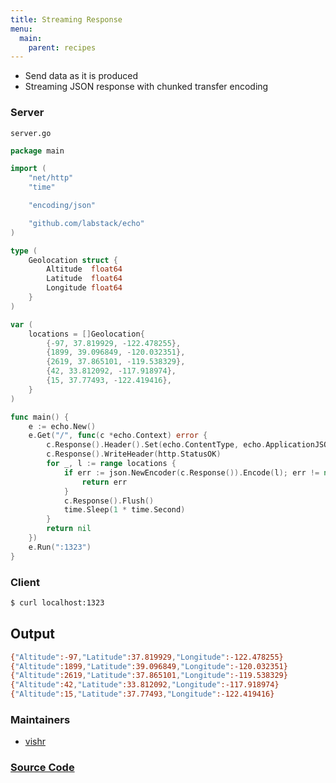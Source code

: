 ```yaml
---
title: Streaming Response
menu:
  main:
    parent: recipes
---
```


- Send data as it is produced
- Streaming JSON response with chunked transfer encoding

### Server

`server.go`

```go
package main

import (
	"net/http"
	"time"

	"encoding/json"

	"github.com/labstack/echo"
)

type (
	Geolocation struct {
		Altitude  float64
		Latitude  float64
		Longitude float64
	}
)

var (
	locations = []Geolocation{
		{-97, 37.819929, -122.478255},
		{1899, 39.096849, -120.032351},
		{2619, 37.865101, -119.538329},
		{42, 33.812092, -117.918974},
		{15, 37.77493, -122.419416},
	}
)

func main() {
	e := echo.New()
	e.Get("/", func(c *echo.Context) error {
		c.Response().Header().Set(echo.ContentType, echo.ApplicationJSON)
		c.Response().WriteHeader(http.StatusOK)
		for _, l := range locations {
			if err := json.NewEncoder(c.Response()).Encode(l); err != nil {
				return err
			}
			c.Response().Flush()
			time.Sleep(1 * time.Second)
		}
		return nil
	})
	e.Run(":1323")
}
```

### Client

```sh
$ curl localhost:1323
```

## Output

```sh
{"Altitude":-97,"Latitude":37.819929,"Longitude":-122.478255}
{"Altitude":1899,"Latitude":39.096849,"Longitude":-120.032351}
{"Altitude":2619,"Latitude":37.865101,"Longitude":-119.538329}
{"Altitude":42,"Latitude":33.812092,"Longitude":-117.918974}
{"Altitude":15,"Latitude":37.77493,"Longitude":-122.419416}
```

### Maintainers

- [vishr](http://github.com/vishr)

### [Source Code](https://github.com/labstack/echo/blob/master/recipes/streaming-response)
